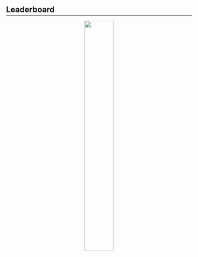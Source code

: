 <h2 style="margin-bottom: -0.7rem;"><b>Leaderboard</b></h2>
<hr class="hr-light"/>

<div align="center">
    <img src="{{ site.baseurl }}/assets/img/2020-2021/classes/rookie/teams-leaderboard.png" style="height: 40%; width: 40%;" alt=""/>
</div>

